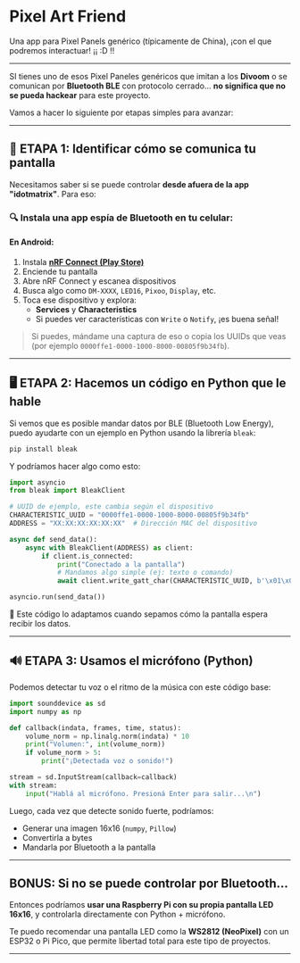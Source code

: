 # Pixel Art Friend
Una app para Pixel Panels genérico (típicamente de China), ¡con el que podremos interactuar!  ¡¡ :D !!

--- 

SI tienes uno de esos Pixel Paneles genéricos que imitan a los **Divoom** o se comunican por **Bluetooth BLE** con protocolo cerrado… **no significa que no se pueda hackear** para este proyecto.

Vamos a hacer lo siguiente por etapas simples para avanzar:

---

## 🧪 ETAPA 1: Identificar cómo se comunica tu pantalla

Necesitamos saber si se puede controlar **desde afuera de la app "idotmatrix"**. Para eso:

### 🔍 Instala una app espía de Bluetooth en tu celular:

#### En Android:
1. Instala **[nRF Connect (Play Store)](https://play.google.com/store/apps/details?id=no.nordicsemi.android.mcp)**
2. Enciende tu pantalla
3. Abre nRF Connect y escanea dispositivos
4. Busca algo como `DM-XXXX`, `LED16`, `Pixoo`, `Display`, etc.
5. Toca ese dispositivo y explora:
   - **Services** y **Characteristics**
   - Si puedes ver características con `Write` o `Notify`, ¡es buena señal!

> Si puedes, mándame una captura de eso o copia los UUIDs que veas (por ejemplo `0000ffe1-0000-1000-8000-00805f9b34fb`).

---

## 🖥️ ETAPA 2: Hacemos un código en Python que le hable

Si vemos que es posible mandar datos por BLE (Bluetooth Low Energy), puedo ayudarte con un ejemplo en Python usando la librería `bleak`:

```bash
pip install bleak
```

Y podríamos hacer algo como esto:

```python
import asyncio
from bleak import BleakClient

# UUID de ejemplo, este cambia según el dispositivo
CHARACTERISTIC_UUID = "0000ffe1-0000-1000-8000-00805f9b34fb"
ADDRESS = "XX:XX:XX:XX:XX:XX"  # Dirección MAC del dispositivo

async def send_data():
    async with BleakClient(ADDRESS) as client:
        if client.is_connected:
            print("Conectado a la pantalla")
            # Mandamos algo simple (ej: texto o comando)
            await client.write_gatt_char(CHARACTERISTIC_UUID, b'\x01\x02\x03...')

asyncio.run(send_data())
```

🔧 Este código lo adaptamos cuando sepamos cómo la pantalla espera recibir los datos.

---

## 🔊 ETAPA 3: Usamos el micrófono (Python)

Podemos detectar tu voz o el ritmo de la música con este código base:

```python
import sounddevice as sd
import numpy as np

def callback(indata, frames, time, status):
    volume_norm = np.linalg.norm(indata) * 10
    print("Volumen:", int(volume_norm))
    if volume_norm > 5:
        print("¡Detectada voz o sonido!")

stream = sd.InputStream(callback=callback)
with stream:
    input("Hablá al micrófono. Presioná Enter para salir...\n")
```

Luego, cada vez que detecte sonido fuerte, podríamos:
- Generar una imagen 16x16 (`numpy`, `Pillow`)
- Convertirla a bytes
- Mandarla por Bluetooth a la pantalla

---

## BONUS: Si no se puede controlar por Bluetooth...

Entonces podríamos **usar una Raspberry Pi con su propia pantalla LED 16x16**, y controlarla directamente con Python + micrófono.

Te puedo recomendar una pantalla LED como la **WS2812 (NeoPixel)** con un ESP32 o Pi Pico, que permite libertad total para este tipo de proyectos.

---

